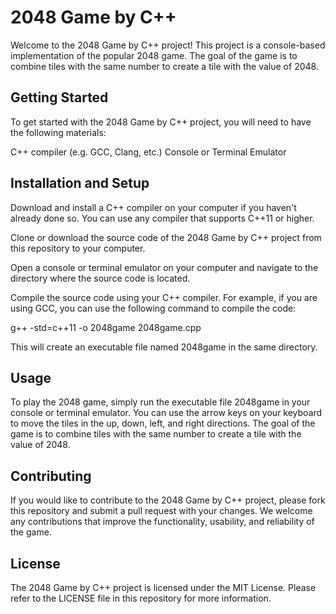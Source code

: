 # 2048 Game by C++

Welcome to the 2048 Game by C++ project! This project is a console-based implementation of the popular 2048 game. The goal of the game is to combine tiles with the same number to create a tile with the value of 2048.

## Getting Started

To get started with the 2048 Game by C++ project, you will need to have the following materials:

C++ compiler (e.g. GCC, Clang, etc.)
Console or Terminal Emulator

## Installation and Setup

Download and install a C++ compiler on your computer if you haven't already done so. You can use any compiler that supports C++11 or higher.

Clone or download the source code of the 2048 Game by C++ project from this repository to your computer.

Open a console or terminal emulator on your computer and navigate to the directory where the source code is located.

Compile the source code using your C++ compiler. For example, if you are using GCC, you can use the following command to compile the code:

g++ -std=c++11 -o 2048game 2048game.cpp

This will create an executable file named 2048game in the same directory.

## Usage

To play the 2048 game, simply run the executable file 2048game in your console or terminal emulator. You can use the arrow keys on your keyboard to move the tiles in the up, down, left, and right directions. The goal of the game is to combine tiles with the same number to create a tile with the value of 2048.

## Contributing

If you would like to contribute to the 2048 Game by C++ project, please fork this repository and submit a pull request with your changes. We welcome any contributions that improve the functionality, usability, and reliability of the game.

## License
The 2048 Game by C++ project is licensed under the MIT License. Please refer to the LICENSE file in this repository for more information.
